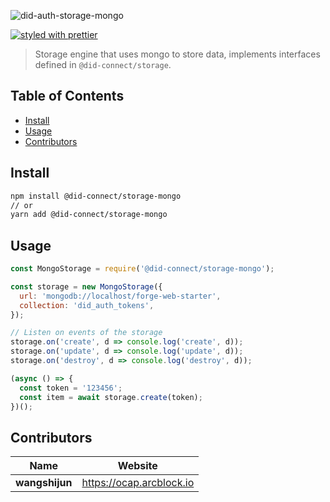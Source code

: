 ![did-auth-storage-mongo](https://www.arcblock.io/.netlify/functions/badge/?text=did-auth-storage-mongo)

[![styled with prettier](https://img.shields.io/badge/styled_with-prettier-ff69b4.svg)](https://github.com/prettier/prettier)

> Storage engine that uses mongo to store data, implements interfaces defined in `@did-connect/storage`.


## Table of Contents

* [Install](#install)
* [Usage](#usage)
* [Contributors](#contributors)


## Install

```sh
npm install @did-connect/storage-mongo
// or
yarn add @did-connect/storage-mongo
```


## Usage

```js
const MongoStorage = require('@did-connect/storage-mongo');

const storage = new MongoStorage({
  url: 'mongodb://localhost/forge-web-starter',
  collection: 'did_auth_tokens',
});

// Listen on events of the storage
storage.on('create', d => console.log('create', d));
storage.on('update', d => console.log('update', d));
storage.on('destroy', d => console.log('destroy', d));

(async () => {
  const token = '123456';
  const item = await storage.create(token);
})();
```


## Contributors

| Name           | Website                    |
| -------------- | -------------------------- |
| **wangshijun** | <https://ocap.arcblock.io> |

